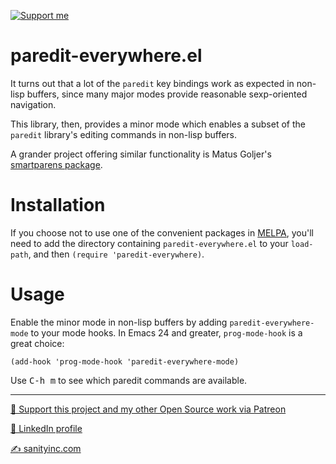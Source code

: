 <a href="https://www.patreon.com/sanityinc"><img alt="Support me" src="https://img.shields.io/badge/Support%20Me-%F0%9F%92%97-ff69b4.svg"></a>

paredit-everywhere.el
=====================

It turns out that a lot of the `paredit` key bindings work as
expected in non-lisp buffers, since many major modes provide
reasonable sexp-oriented navigation.

This library, then, provides a minor mode which enables a subset
of the `paredit` library's editing commands in non-lisp buffers.

A grander project offering similar functionality is Matus Goljer's
[smartparens package](https://github.com/Fuco1/smartparens).

Installation
=============

If you choose not to use one of the convenient packages in
[MELPA][melpa], you'll need to add the
directory containing `paredit-everywhere.el` to your `load-path`, and then
`(require 'paredit-everywhere)`.

Usage
=====

Enable the minor mode in non-lisp buffers by adding `paredit-everywhere-mode` to
your mode hooks. In Emacs 24 and greater, `prog-mode-hook` is a great choice:

```elisp
(add-hook 'prog-mode-hook 'paredit-everywhere-mode)
```

Use <kbd>C-h m</kbd> to see which paredit commands are available.

[melpa]: http://melpa.org

<hr>

[💝 Support this project and my other Open Source work via Patreon](https://www.patreon.com/sanityinc)

[💼 LinkedIn profile](https://uk.linkedin.com/in/stevepurcell)

[✍ sanityinc.com](http://www.sanityinc.com/)

